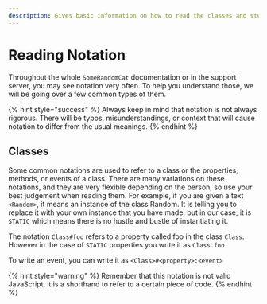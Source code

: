 ```yaml
---
description: Gives basic information on how to read the classes and stuff.
---
```


# Reading Notation

Throughout the whole `SomeRandomCat` documentation or in the support server, you may see notation very often. To help you understand those, we will be going over a few common types of them.

{% hint style="success" %}
Always keep in mind that notation is not always rigorous. There will be typos, misunderstandings, or context that will cause notation to differ from the usual meanings.
{% endhint %}

## Classes

Some common notations are used to refer to a class or the properties, methods, or events of a class. There are many variations on these notations, and they are very flexible depending on the person, so use your best judgement when reading them. For example, if you are given a text `<Random>`, it means an instance of the class Random. It is telling you to replace it with your own instance that you have made, but in our case, it is `STATIC` which means there is no hustle and bustle of instantiating it. 

The notation `Class#foo` refers to a property called foo in the class `Class`. However in the case of `STATIC` properties you write it as `Class.foo`

To write an event, you can write it as `<Class>#<property>:<event>`

{% hint style="warning" %}
Remember that this notation is not valid JavaScript, it is a shorthand to refer to a certain piece of code.
{% endhint %}



